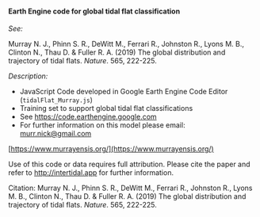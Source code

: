 #### Earth Engine code for global tidal flat classification

*See:*

Murray N. J., Phinn S. R., DeWitt M., Ferrari R., Johnston R., Lyons M. B., Clinton N., Thau D. & Fuller R. A. (2019) The global distribution and trajectory of tidal flats. *Nature*. 565, 222-225.

*Description:*
* JavaScript Code developed in Google Earth Engine Code Editor (`tidalFlat_Murray.js`)
* Training set to support global tidal flat classifications
* See https://code.earthengine.google.com
* For further information on this model please email: murr.nick@gmail.com

[https://www.murrayensis.org/](https://www.murrayensis.org/)

Use of this code or data requires full attribution. Please cite the paper and refer to http://intertidal.app for further information.

Citation: 
Murray N. J., Phinn S. R., DeWitt M., Ferrari R., Johnston R., Lyons M. B., Clinton N., Thau D. & Fuller R. A. (2019) The global distribution and trajectory of tidal flats. *Nature*. 565, 222-225.
